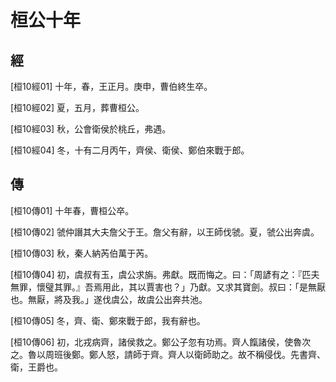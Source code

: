 # 桓公十年

## 經 <a name="02Huan10Jing"></a>

<a name="02Huan10Jing01">[桓10經01]</a> 十年，春，王正月。庚申，曹伯終生卒。

<a name="02Huan10Jing02">[桓10經02]</a> 夏，五月，葬曹桓公。

<a name="02Huan10Jing03">[桓10經03]</a> 秋，公會衛侯於桃丘，弗遇。

<a name="02Huan10Jing04">[桓10經04]</a> 冬，十有二月丙午，齊侯、衛侯、鄭伯來戰于郎。

## 傳 <a name="02Huan10Zhuan"></a>

<a name="02Huan10Zhuan01">[桓10傳01]</a> 十年春，曹桓公卒。

<a name="02Huan10Zhuan02">[桓10傳02]</a> 虢仲譖其大夫詹父于王。詹父有辭，以王師伐虢。夏，虢公出奔虞。

<a name="02Huan10Zhuan03">[桓10傳03]</a> 秋，秦人納芮伯萬于芮。

<a name="02Huan10Zhuan04">[桓10傳04]</a> 初，虞叔有玉，虞公求旃。弗獻。既而悔之。曰：「周諺有之：『匹夫無罪，懷璧其罪。』吾焉用此，其以賈害也？」乃獻。又求其寶劍。叔曰：「是無厭也。無厭，將及我。」遂伐虞公，故虞公出奔共池。

<a name="02Huan10Zhuan05">[桓10傳05]</a> 冬，齊、衛、鄭來戰于郎，我有辭也。

<a name="02Huan10Zhuan06">[桓10傳06]</a> 初，北戎病齊，諸侯救之。鄭公子忽有功焉。齊人餼諸侯，使魯次之。魯以周班後鄭。鄭人怒，請師于齊。齊人以衛師助之。故不稱侵伐。先書齊、衛，王爵也。


